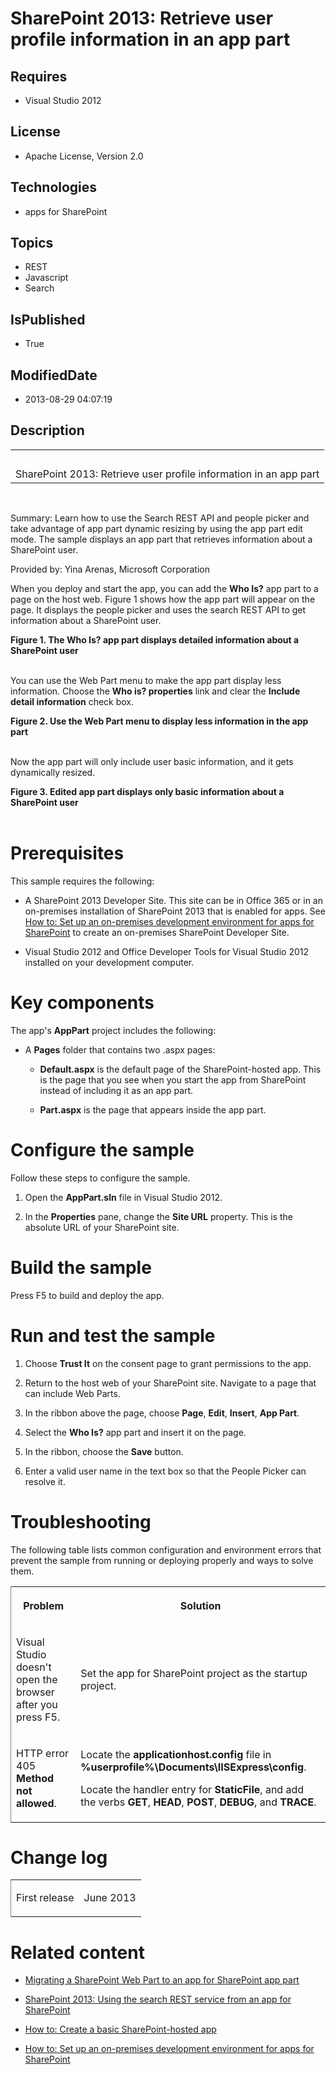 # SharePoint 2013: Retrieve user profile information in an app part
## Requires
* Visual Studio 2012
## License
* Apache License, Version 2.0
## Technologies
* apps for SharePoint
## Topics
* REST
* Javascript
* Search
## IsPublished
* True
## ModifiedDate
* 2013-08-29 04:07:19
## Description

<div id="header">
<table id="bottomTable" cellspacing="0" cellpadding="0">
<tbody>
<tr id="headerTableRow1">
<td align="left"><span id="runningHeaderText">&nbsp;</span></td>
</tr>
<tr id="headerTableRow2">
<td align="left"><span id="nsrTitle">SharePoint 2013: Retrieve user profile information in an app part</span></td>
</tr>
</tbody>
</table>
</div>
<div id="mainSection">
<div id="mainBody">
<p>&nbsp;</p>
<div>
<p><span>Summary:</span> Learn how to use the Search REST API and people picker and take advantage of app part dynamic resizing by using the app part edit mode. The sample displays an app part that retrieves information about a SharePoint user.</p>
</div>
<div>
<p><span>Provided by:</span> Yina Arenas, Microsoft Corporation</p>
</div>
<div id="sectionSection0">
<p>When you deploy and start the app, you can add the <strong><span class="ui">Who Is?</span></strong> app part to a page on the host web. Figure 1 shows how the app part will appear on the page. It displays the people picker and uses the search REST API
 to get information about a SharePoint user.</p>
<strong>
<div class="caption">Figure 1. The Who Is? app part displays detailed information about a SharePoint user</div>
</strong><br>
<img src="/site/view/file/83068/1/image.png" alt="">
<p>You can use the Web Part menu to make the app part display less information. Choose the
<strong><span class="ui">Who is? properties</span></strong> link and clear the <strong>
<span class="ui">Include detail information</span></strong> check box.</p>
<strong>
<div class="caption">Figure 2. Use the Web Part menu to display less information in the app part</div>
</strong><br>
<img src="/site/view/file/83069/1/image.png" alt="">
<p>Now the app part will only include user basic information, and it gets dynamically resized.</p>
<strong>
<div class="caption">Figure 3. Edited app part displays only basic information about a SharePoint user</div>
</strong><br>
<img src="/site/view/file/83070/1/image.png" alt=""></div>
<h1>Prerequisites</h1>
<div id="sectionSection1">
<p>This sample requires the following:</p>
<ul>
<li>
<p>A SharePoint 2013 Developer Site. This site can be in Office 365 or in an on-premises installation of SharePoint 2013 that is enabled for apps. See
<a href="http://msdn.microsoft.com/en-us/library/sharepoint/fp179923.aspx" target="_blank">
How to: Set up an on-premises development environment for apps for SharePoint</a> to create an on-premises SharePoint Developer Site.</p>
</li><li>
<p>Visual Studio 2012 and Office Developer Tools for Visual Studio 2012 installed on your development computer.</p>
</li></ul>
</div>
<h1>Key components</h1>
<div id="sectionSection2">
<p>The app's <strong><span class="ui">AppPart</span></strong> project includes the following:</p>
<ul>
<li>
<p>A <strong><span class="ui">Pages</span></strong> folder that contains two .aspx pages:</p>
<ul>
<li>
<p><strong>Default.aspx</strong> is the default page of the SharePoint-hosted app. This is the page that you see when you start the app from SharePoint instead of including it as an app part.</p>
</li><li>
<p><strong>Part.aspx</strong> is the page that appears inside the app part.</p>
</li></ul>
</li></ul>
</div>
<h1>Configure the sample</h1>
<div id="sectionSection3">
<p>Follow these steps to configure the sample.</p>
<ol>
<li>
<p>Open the <strong>AppPart.sln</strong> file in Visual Studio 2012.</p>
</li><li>
<p>In the <strong><span class="ui">Properties</span></strong> pane, change the <strong>
<span class="ui">Site URL</span></strong> property. This is the absolute URL of your SharePoint site.</p>
</li></ol>
</div>
<h1>Build the sample</h1>
<div id="sectionSection4">
<p>Press F5 to build and deploy the app.</p>
</div>
<h1>Run and test the sample</h1>
<div id="sectionSection5">
<ol>
<li>
<p>Choose <strong><span class="ui">Trust It</span></strong> on the consent page to grant permissions to the app.</p>
</li><li>
<p>Return to the host web of your SharePoint site. Navigate to a page that can include Web Parts.</p>
</li><li>
<p>In the ribbon above the page, choose <strong><span class="ui">Page</span></strong>,
<strong><span class="ui">Edit</span></strong>, <strong><span class="ui">Insert</span></strong>,
<strong><span class="ui">App Part</span></strong>.</p>
</li><li>
<p>Select the <strong><span class="ui">Who Is?</span></strong> app part and insert it on the page.</p>
</li><li>
<p>In the ribbon, choose the <strong><span class="ui">Save</span></strong> button.</p>
</li><li>
<p>Enter a valid user name in the text box so that the People Picker can resolve it.</p>
</li></ol>
</div>
<h1>Troubleshooting</h1>
<div id="sectionSection6">
<p>The following table lists common configuration and environment errors that prevent the sample from running or deploying properly and ways to solve them.</p>
<strong>
<div class="caption"></div>
</strong>
<div>
<table cellspacing="2" cellpadding="5" width="50%" frame="lhs">
<tbody>
<tr>
<th>
<p>Problem</p>
</th>
<th>
<p>Solution</p>
</th>
</tr>
<tr>
<td>
<p>Visual Studio doesn't open the browser after you press F5.</p>
</td>
<td>
<p>Set the app for SharePoint project as the startup project.</p>
</td>
</tr>
<tr>
<td>
<p>HTTP error 405 <strong>Method not allowed</strong>.</p>
</td>
<td>
<p>Locate the <span><strong><span class="keyword">applicationhost.config</span></strong></span> file in
<strong>%userprofile%\Documents\IISExpress\config</strong>.</p>
<p>Locate the handler entry for <strong>StaticFile</strong>, and add the verbs <span>
<strong><span class="keyword">GET</span></strong></span>, <span><strong><span class="keyword">HEAD</span></strong></span>,
<span><strong><span class="keyword">POST</span></strong></span>, <span><strong><span class="keyword">DEBUG</span></strong></span>, and
<span><strong><span class="keyword">TRACE</span></strong></span>.</p>
</td>
</tr>
</tbody>
</table>
</div>
</div>
<h1>Change log</h1>
<div id="sectionSection7"><strong>
<div class="caption"></div>
</strong>
<div>
<table cellspacing="2" cellpadding="5" width="50%" frame="lhs">
<tbody>
<tr>
<td>
<p>First release</p>
</td>
<td>
<p>June 2013</p>
</td>
</tr>
</tbody>
</table>
</div>
</div>
<h1>Related content</h1>
<div id="sectionSection8">
<ul>
<li>
<p><a href="http://channel9.msdn.com/Series/Reimagine-SharePoint-Development/Migrating-a-SharePoint-Web-Part-to-an-app-for-SharePoint-app-part" target="_blank">Migrating a SharePoint Web Part to an app for SharePoint app part</a></p>
</li><li>
<p><a href="http://code.msdn.microsoft.com/officeapps/SharePoint-2013-Perform-a-1bf3e87d" target="_blank">SharePoint 2013: Using the search REST service from an app for SharePoint</a></p>
</li><li>
<p><a href="http://msdn.microsoft.com/library/1b992485-6efe-4ea4-a18c-221689b0b66f.aspx" target="_blank">How to: Create a basic SharePoint-hosted app</a></p>
</li><li>
<p><a href="http://msdn.microsoft.com/en-us/library/sharepoint/fp179923.aspx" target="_blank">How to: Set up an on-premises development environment for apps for SharePoint</a></p>
</li></ul>
</div>
</div>
</div>
